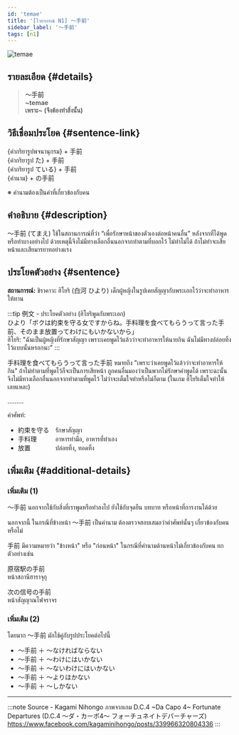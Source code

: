 ```yaml
---
id: 'temae'
title: '[ไวยากรณ์ N1] 〜手前'
sidebar_label: '〜手前'
tags: [n1]
---
```


![temae](https://res.cloudinary.com/kagamiweb/image/upload/v1631718085/nihongo/grammar/n1/temae.png)

## รายละเอียด {#details}

> **〜手前**  
> **~temae**  
> **เพราะ~ (จึงต้องทำสิ่งนั้น)**

## วิธีเชื่อมประโยค {#sentence-link}

{คำกริยารูปพจนานุกรม} + 手前  
{คำกริยารูป た} + 手前  
{คำกริยารูป ている} + 手前  
{คำนาม} + の手前

※ คำนามต้องเป็นคำที่เกี่ยวข้องกับคน

## คำอธิบาย {#description}

〜手前 (てまえ) ใช้ในสถานการณ์ที่ว่า “เพื่อรักษาหน้าของตัวเองต่อหน้าคนอื่น” หลังจากที่ได้พูดหรือทำบางอย่างไป ด้วยเหตุนี้จึงไม่มีทางเลือกอื่นนอกจากทำตามที่บอกไว้ ไม่ทำไม่ได้ ถ้าไม่ทำจะเสียหน้าและเสียมารยาทอย่างแรง

## ประโยคตัวอย่าง {#sentence}

**สถานการณ์:** ชิราคาวะ ฮิโยริ (白河 ひより) เด็กผู้หญิงในรูปเคยสัญญากับพระเอกไว้ว่าจะทำอาหารให้ทาน

:::tip 例文 - ประโยคตัวอย่าง
(ฮิโยริพูดกับพระเอก)  
ひより「ボクは約束を守る女ですからね。手料理を食べてもらうって言った手前、そのまま放置ってわけにもいかないから」  
ฮิโยริ: "ฉันเป็นผู้หญิงที่รักษาสัญญา เพราะเคยพูดไว้แล้วว่าจะทำอาหารให้นายกิน ฉันไม่มีทางปล่อยทิ้งไว้แบบนั้นหรอกนะ"
:::

手料理を食べてもらうって言った手前 หมายถึง "เพราะว่าเคยพูดไว้แล้วว่าจะทำอาหารให้กิน" ถ้าไม่ทำตามที่พูดไว้ก็จะเป็นการเสียหน้า ถูกคนอื่นมองว่าเป็นพวกไม่รักษาคำพูดได้ เพราะฉะนั้นจึงไม่มีทางเลือกอื่นนอกจากทำตามที่พูดไว้ ไม่ว่าจะเต็มใจทำหรือไม่ก็ตาม (ในเกม ฮิโยริเต็มใจทำให้เลยแหละ)

.........

คำศัพท์:
- 約束を守る　รักษาสัญญา  
- 手料理　　　อาหารทำมือ, อาหารที่ทำเอง  
- 放置　　　　ปล่อยทิ้ง, ทอดทิ้ง

## เพิ่มเติม {#additional-details}

### เพิ่มเติม (1)

〜手前 นอกจากใช้กับสิ่งที่เราพูดหรือทำลงไป ยังใช้กับจุดยืน บทบาท หรือหน้าที่การงานได้ด้วย

นอกจากนี้ ในกรณีที่ข้างหน้า 〜手前 เป็นคำนาม ต้องตรวจสอบเสมอว่าคำศัพท์นั้นๆ เกี่ยวข้องกับคนหรือไม่

手前 มีความหมายว่า "ข้างหน้า" หรือ "ก่อนหน้า" ในกรณีที่คำนามด้านหน้าไม่เกี่ยวข้องกับคน ยกตัวอย่างเช่น

原宿駅の手前  
หน้าสถานีฮาราจุกุ

次の信号の手前  
หน้าสัญญาณไฟจราจร

### เพิ่มเติม (2)

โดยมาก 〜手前 มักใช้คู่กับรูปประโยคต่อไปนี้

- 〜手前 ＋ 〜なければならない
- 〜手前 ＋ 〜わけにはいかない
- 〜手前 ＋ 〜ないわけにはいかない
- 〜手前 ＋ 〜よりほかない
- 〜手前 ＋ 〜しかない

---
:::note Source - Kagami Nihongo
ภาพจากเกม D.C.4 ~Da Capo 4~ Fortunate Departures (D.C.4 ～ダ・カーポ4～ フォーチュネイトデパーチャーズ)  
https://www.facebook.com/kagaminihongo/posts/339966320804336
:::